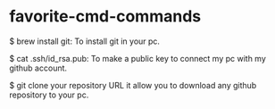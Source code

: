 # favorite-cmd-commands
$ brew install git:
To install git in your pc.


$ cat .ssh/id_rsa.pub:
To make a public key to connect my pc with my github account.

$ git clone your repository URL
it allow you to download any github repository to your pc.






